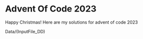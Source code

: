 # Advent Of Code 2023
Happy Christmas! Here are my solutions for advent of code 2023

Data/(InputFile_DD)
